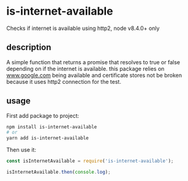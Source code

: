 # is-internet-available

Checks if internet is available using http2, node v8.4.0+ only

## description

A simple function that returns a promise that resolves to true or false depending on if the internet is available.
this package relies on www.google.com being available and certificate stores not be broken because it uses http2 connection for the test.

## usage

First add package to project:

```bash
npm install is-internet-available
# or
yarn add is-internet-available
```

Then use it:

```js
const isInternetAvailable = require('is-internet-available');

isInternetAvailable.then(console.log);
```
